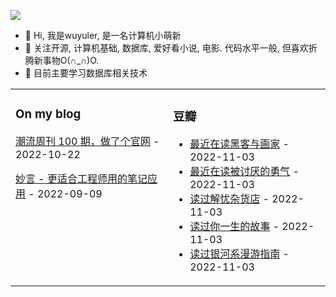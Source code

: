 ![](https://wuyuler-1304867472.cos.ap-shanghai.myqcloud.com/images/202211041128000.png)



- 👋 Hi, 我是wuyuler, 是一名计算机小萌新
- 👀 关注开源, 计算机基础, 数据库, 爱好看小说, 电影. 代码水平一般, 但喜欢折腾新事物O(∩_∩)O.
- 🌱 目前主要学习数据库相关技术
<table><tr><td valign="top" width="33%">


### On my blog
<!-- blog starts -->
[潮流周刊 100 期，做了个官网](https://wuyuler.github.io/2022-10-22/weekly.html) - 2022-10-22

[妙言 - 更适合工程师用的笔记应用](https://wuyuler.github.io/2022-09-09/miaoyan.html) - 2022-09-09
<!-- blog ends -->
</td><td valign="top" width="33%">

### 豆瓣
<!-- douban starts -->
* <a href='https://book.douban.com/subject/6021440/' target='_blank'>最近在读黑客与画家</a> - 2022-11-03
* <a href='https://book.douban.com/subject/26369699/' target='_blank'>最近在读被讨厌的勇气</a> - 2022-11-03
* <a href='https://book.douban.com/subject/25862578/' target='_blank'>读过解忧杂货店</a> - 2022-11-03
* <a href='https://book.douban.com/subject/26295448/' target='_blank'>读过你一生的故事</a> - 2022-11-03
* <a href='https://book.douban.com/subject/1394364/' target='_blank'>读过银河系漫游指南</a> - 2022-11-03
<!-- douban ends -->
</td></tr></table>

<!---
wuyuler/wuyuler is a ✨ special ✨ repository because its `README.md` (this file) appears on your GitHub profile.
You can click the Preview link to take a look at your changes.
--->
